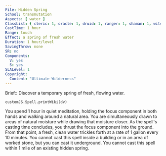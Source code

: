 ```yaml
---
File: Hidden Spring
School: transmutation
Aspects: [ water ]
ClassList: { cleric: 1, oracle: 1, druid: 1, ranger: 1, shaman: 1, witch: 1 }
CastTime: 1 hour
Range: touch
Effect: a spring of fresh water
Duration: 1 hour/level
SavingThrow: none
SR: no
Components:
  V: yes
  S: yes
SLALevel: 1
Copyright:
  Content: "Ultimate Wilderness"
---
```

Brief:: Discover a temporary spring of fresh, flowing water.

```dataviewjs
customJS.Spell.printWiki(dv)
```

You spend 1 hour in quiet meditation, holding the focus component in both hands and walking around a natural area. You are simultaneously drawn to areas of natural moisture while drawing that moisture closer. As the spell's casting time concludes, you thrust the focus component into the ground. From that point, a fresh, clean water trickles forth at a rate of 1 gallon every 10 minutes. You cannot cast this spell inside a building or in an area of worked stone, but you can cast it underground. You cannot cast this spell within 1 mile of an existing hidden spring.

